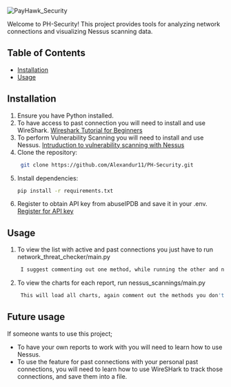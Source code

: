 ![PayHawk_Security](https://github.com/Alexandur11/PH-Security/assets/133868603/b9de5a5d-05e4-4636-afc7-c10942682898)

Welcome to PH-Security! This project provides tools for analyzing network connections and visualizing Nessus scanning data.

## Table of Contents
- [Installation](#installation)
- [Usage](#usage)




## Installation
1.  Ensure you have Python installed.
2.  To have access to past connection you will need to install and use WireShark. [Wireshark Tutorial for Beginners](https://www.youtube.com/watch?v=lb1Dw0elw0Q)
3.  To perform Vulnerability Scanning you will need to install and use Nessus. [Intruduction to vulnerability scanning with Nessus](https://www.youtube.com/watch?v=fG7HhqEJbTs&list=PLBf0hzazHTGM1gj702QWNKOjz12S0OWvx&pp=iAQB)
4.  Clone the repository:
     ```sh
      git clone https://github.com/Alexandur11/PH-Security.git
      ```
5.  Install dependencies:
    ```sh
    pip install -r requirements.txt
    ```
6. Register to obtain API key from abuseIPDB and save it in your .env. [Register for API key](https://www.abuseipdb.com/register)


## Usage
1. To view the list with active and past connections you just have to run network_threat_checker/main.py
   ```sh
    I suggest commenting out one method, while running the other and not running them simultaneously for better experience.  
    ```
2. To view the charts for each report, run nessus_scannings/main.py
   ```sh
    This will load all charts, again comment out the methods you don't need.  
    ```
## Future usage
  If someone wants to use this project; 
  * To have your own reports to work with you will need to learn how to use Nessus. 
  * To use the feature for past connections with your personal past connections, you will need to learn how to use WireSHark to track those connections, and save them into a file.
